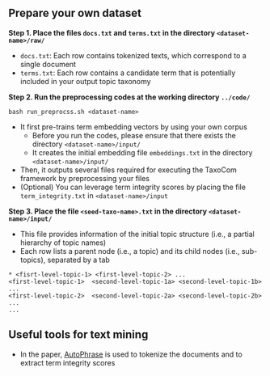 
## Prepare your own dataset

**Step 1. Place the files `docs.txt` and `terms.txt` in the directory `<dataset-name>/raw/`**

- `docs.txt`: Each row contains tokenized texts, which correspond to a single document
- `terms.txt`: Each row contains a candidate term that is potentially included in your output topic taxonomy

**Step 2. Run the preprocessing codes at the working directory `../code/`** 

```
bash run_preprocss.sh <dataset-name>
```

- It first pre-trains term embedding vectors by using your own corpus
  - Before you run the codes, please ensure that there exists the directory `<dataset-name>/input/`
  - It creates the initial embedding file `embeddings.txt` in the directory `<dataset-name>/input/`
- Then, it outputs several files required for executing the TaxoCom framework by preprocessing your files
- (Optional) You can leverage term integrity scores by placing the file `term_integrity.txt` in `<dataset-name>/input`

**Step 3. Place the file `<seed-taxo-name>.txt` in the directory `<dataset-name>/input/`**

- This file provides information of the initial topic structure (i.e., a partial hierarchy of topic names)
- Each row lists a parent node (i.e., a topic) and its child nodes (i.e., sub-topics), separated by a tab
```
* <fisrt-level-topic-1> <first-level-topic-2> ...
<first-level-topic-1>  <second-level-topic-1a> <second-level-topic-1b> ...
<first-level-topic-2>  <second-level-topic-2a> <second-level-topic-2b>  ...
...
```

## Useful tools for text mining

- In the paper, [AutoPhrase](https://github.com/shangjingbo1226/AutoPhrase) is used to tokenize the documents and to extract term integrity scores
